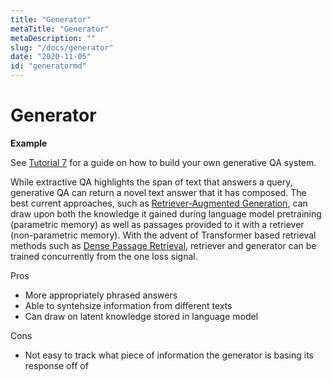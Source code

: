 ```yaml
---
title: "Generator"
metaTitle: "Generator"
metaDescription: ""
slug: "/docs/generator"
date: "2020-11-05"
id: "generatormd"
---
```


# Generator

<div class="recommendation">

**Example**

See [Tutorial 7](/docs/latest/tutorial7md) for a guide on how to build your own generative QA system.

</div>

While extractive QA highlights the span of text that answers a query,
generative QA can return a novel text answer that it has composed.
The best current approaches, such as [Retriever-Augmented Generation](https://arxiv.org/abs/2005.11401),
can draw upon both the knowledge it gained during language model pretraining (parametric memory)
as well as passages provided to it with a retriever (non-parametric memory).
With the advent of Transformer based retrieval methods such as [Dense Passage Retrieval](https://arxiv.org/abs/2004.04906),
retriever and generator can be trained concurrently from the one loss signal.

Pros
* More appropriately phrased answers
* Able to syntehsize information from different texts
* Can draw on latent knowledge stored in language model

Cons
* Not easy to track what piece of information the generator is basing its response off of

